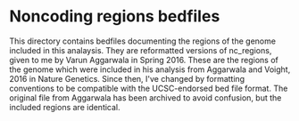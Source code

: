 # Noncoding regions bedfiles

This directory contains bedfiles documenting the regions of the genome included in this analaysis.  They are reformatted versions of nc_regions, given to me by Varun Aggarwala in Spring 2016.  These are the regions of the genome which were included in his analysis from Aggarwala and Voight, 2016 in Nature Genetics.  Since then, I've changed by formatting conventions to be compatible with the UCSC-endorsed bed file format.  The original file from Aggarwala has been archived to avoid confusion, but the included regions are identical.
